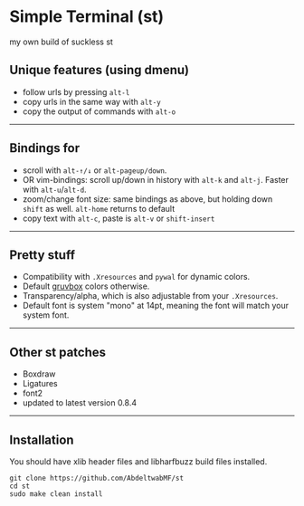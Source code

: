 # Simple Terminal (st)
my own build of suckless st

## Unique features (using dmenu)
- follow urls by pressing `alt-l`
- copy urls in the same way with `alt-y`
- copy the output of commands with `alt-o`

---

## Bindings for
- scroll with `alt-↑/↓` or `alt-pageup/down`.
- OR vim-bindings: scroll up/down in history with `alt-k` and `alt-j`. Faster with `alt-u`/`alt-d`.
- zoom/change font size: same bindings as above, but holding down `shift` as well. `alt-home` returns to default
- copy text with `alt-c`, paste is `alt-v` or `shift-insert`

---

## Pretty stuff
- Compatibility with `.Xresources` and `pywal` for dynamic colors.
- Default [gruvbox](https://github.com/morhetz/gruvbox) colors otherwise.
- Transparency/alpha, which is also adjustable from your `.Xresources`.
- Default font is system "mono" at 14pt, meaning the font will match your system font.

---

## Other st patches
- Boxdraw
- Ligatures
- font2
- updated to latest version 0.8.4

---

## Installation
You should have xlib header files and libharfbuzz build files installed.
```
git clone https://github.com/AbdeltwabMF/st
cd st
sudo make clean install
```
